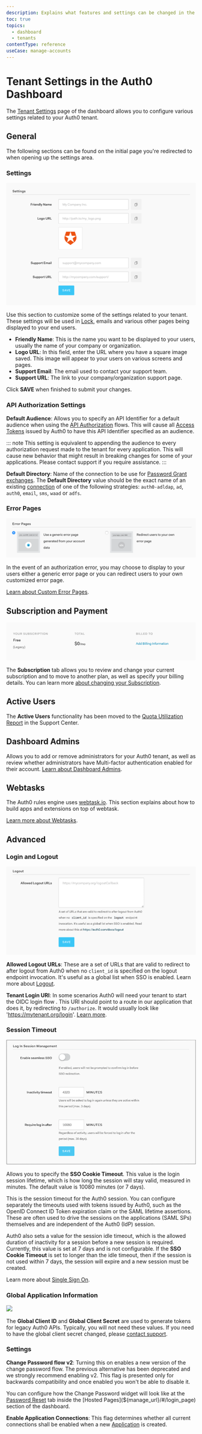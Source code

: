 ```yaml
---
description: Explains what features and settings can be changed in the Tenant Settings page of the dashboard.
toc: true
topics:
  - dashboard
  - tenants
contentType: reference
useCase: manage-accounts
---
```


# Tenant Settings in the Auth0 Dashboard

The [Tenant Settings](${manage_url}/#/tenant) page of the dashboard allows you to configure various settings related to your Auth0 tenant.

## General

The following sections can be found on the initial page you're redirected to when opening up the settings area.

### Settings

![](/media/articles/tutorials/tenant-settings/settings.png)

Use this section to customize some of the settings related to your tenant. These settings will be used in [Lock](https://auth0.com/lock), emails and various other pages being displayed to your end users.

* **Friendly Name**: This is the name you want to be displayed to your users, usually the name of your company or organization.
* **Logo URL**: In this field, enter the URL where you have a square image saved. This image will appear to your users on various screens and pages.
* **Support Email**: The email used to contact your support team.
* **Support URL**: The link to your company/organization support page.

Click **SAVE** when finished to submit your changes.

### API Authorization Settings

**Default Audience**: Allows you to specify an API Identifier for a default audience when using the [API Authorization](/api-auth) flows. This will cause all [Access Tokens](/tokens/access-token) issued by Auth0 to have this API Identifier specified as an audience.

::: note
This setting is equivalent to appending the audience to every authorization request made to the tenant for every application. This will cause new behavior that might result in breaking changes for some of your applications. Please contact support if you require assistance.
:::

**Default Directory**: Name of the connection to be use for [Password Grant exchanges](/api-auth/tutorials/password-grant). The __Default Directory__ value should be the exact name of an existing [connection](/connections) of one of the following strategies: `auth0-adldap`, `ad`, `auth0`, `email`, `sms`, `waad` or `adfs`.

### Error Pages

![](/media/articles/tutorials/tenant-settings/error-pages.png)

In the event of an authorization error, you may choose to display to your users either a generic error page or you can redirect users to your own customized error page.

[Learn about Custom Error Pages](/hosted-pages/custom-error-pages).

## Subscription and Payment

![](/media/articles/tutorials/tenant-settings/billing.png)

The __Subscription__ tab allows you to review and change your current subscription and to move to another plan, as well as specify your billing details. You can learn more [about changing your Subscription](/support/subscription).

## Active Users

The __Active Users__ functionality has been moved to the [Quota Utilization Report](https://support.auth0.com/reports/quota) in the Support Center.

## Dashboard Admins

Allows you to add or remove administrators for your Auth0 tenant, as well as review whether administrators have Multi-factor authentication enabled for their account. [Learn about Dashboard Admins](/tutorials/manage-dashboard-admins).

## Webtasks

The Auth0 rules engine uses [webtask.io](https://webtask.io/). This section explains about how to build apps and extensions on top of webtask.

[Learn more about Webtasks](https://webtask.io/).

## Advanced

### Login and Logout

![](/media/articles/tutorials/tenant-settings/logout-urls.png)

**Allowed Logout URLs**:  These are a set of URLs that are valid to redirect to after logout from Auth0 when no `client_id` is specified on the logout endpoint invocation. It's useful as a global list when SSO is enabled.  Learn more about [Logout](/logout).

**Tenant Login URI**: In some scenarios Auth0 will need your tenant to start the OIDC login flow . This URI should point to a route in our application that does it, by redirecting to `/authorize`. It would usually look like 'https://mytenant.org/login'. [Learn more](/universal-login/default-login-url).

### Session Timeout

![](/media/articles/tutorials/tenant-settings/session-timeout.png)

Allows you to specify the **SSO Cookie Timeout**. This value is the login session lifetime, which is how long the session will stay valid, measured in minutes. The default value is 10080 minutes (or 7 days).

This is the session timeout for the Auth0 session. You can configure separately the timeouts used with tokens issued by Auth0, such as the OpenID Connect ID Token expiration claim or the SAML lifetime assertions. These are often used to drive the sessions on the applications (SAML SPs) themselves and are independent of the Auth0 (IdP) session.

Auth0 also sets a value for the session idle timeout, which is the allowed duration of inactivity for a session before a new session is required. Currently, this value is set at 7 days and is not configurable. If the **SSO Cookie Timeout** is set to longer than the idle timeout, then if the session is not used within 7 days, the session will expire and a new session must be created.

Learn more about [Single Sign On](/sso/current).

### Global Application Information

![](/media/articles/tutorials/tenant-settings/global-application-information.png)

The **Global Client ID** and **Global Client Secret** are used to generate tokens for legacy Auth0 APIs. Typically, you will not need these values. If you need to have the global client secret changed, please [contact support](https://support.auth0.com).

### Settings

**Change Password flow v2**: Turning this on enables a new version of the change password flow. The previous alternative has been deprecated and we strongly recommend enabling v2. This flag is presented only for backwards compatibility and once enabled you won't be able to disable it. 

You can configure how the Change Password widget will look like at the [Password Reset](${manage_url}/#/password_reset) tab inside the [Hosted Pages](${manage_url}/#/login_page) section of the dashboard.

**Enable Application Connections**: This flag determines whether all current connections shall be enabled when a new [Application](${manage_url}/#/applications) is created.
